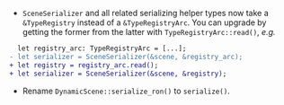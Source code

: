 - `SceneSerializer` and all related serializing helper types now take a `&TypeRegistry` instead of a `&TypeRegistryArc`. You can upgrade by getting the former from the latter with `TypeRegistryArc::read()`, _e.g._
```diff
  let registry_arc: TypeRegistryArc = [...];
- let serializer = SceneSerializer(&scene, &registry_arc);
+ let registry = registry_arc.read();
+ let serializer = SceneSerializer(&scene, &registry);
```

- Rename `DynamicScene::serialize_ron()` to `serialize()`.
